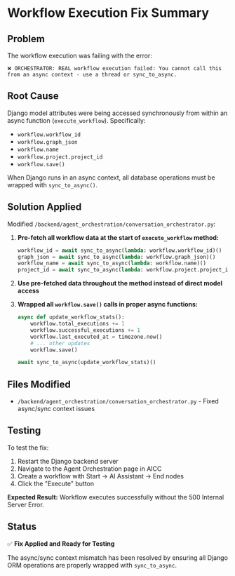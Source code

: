 # Workflow Execution Fix Summary

## Problem
The workflow execution was failing with the error:
```
❌ ORCHESTRATOR: REAL workflow execution failed: You cannot call this from an async context - use a thread or sync_to_async.
```

## Root Cause
Django model attributes were being accessed synchronously from within an async function (`execute_workflow`). Specifically:
- `workflow.workflow_id`
- `workflow.graph_json` 
- `workflow.name`
- `workflow.project.project_id`
- `workflow.save()`

When Django runs in an async context, all database operations must be wrapped with `sync_to_async()`.

## Solution Applied
Modified `/backend/agent_orchestration/conversation_orchestrator.py`:

1. **Pre-fetch all workflow data at the start of `execute_workflow` method:**
   ```python
   workflow_id = await sync_to_async(lambda: workflow.workflow_id)()
   graph_json = await sync_to_async(lambda: workflow.graph_json)()
   workflow_name = await sync_to_async(lambda: workflow.name)()
   project_id = await sync_to_async(lambda: workflow.project.project_id)()
   ```

2. **Use pre-fetched data throughout the method instead of direct model access**

3. **Wrapped all `workflow.save()` calls in proper async functions:**
   ```python
   async def update_workflow_stats():
       workflow.total_executions += 1
       workflow.successful_executions += 1
       workflow.last_executed_at = timezone.now()
       # ... other updates
       workflow.save()
   
   await sync_to_async(update_workflow_stats)()
   ```

## Files Modified
- `/backend/agent_orchestration/conversation_orchestrator.py` - Fixed async/sync context issues

## Testing
To test the fix:
1. Restart the Django backend server
2. Navigate to the Agent Orchestration page in AICC
3. Create a workflow with Start → AI Assistant → End nodes
4. Click the "Execute" button

**Expected Result:** Workflow executes successfully without the 500 Internal Server Error.

## Status
✅ **Fix Applied and Ready for Testing**

The async/sync context mismatch has been resolved by ensuring all Django ORM operations are properly wrapped with `sync_to_async`.
